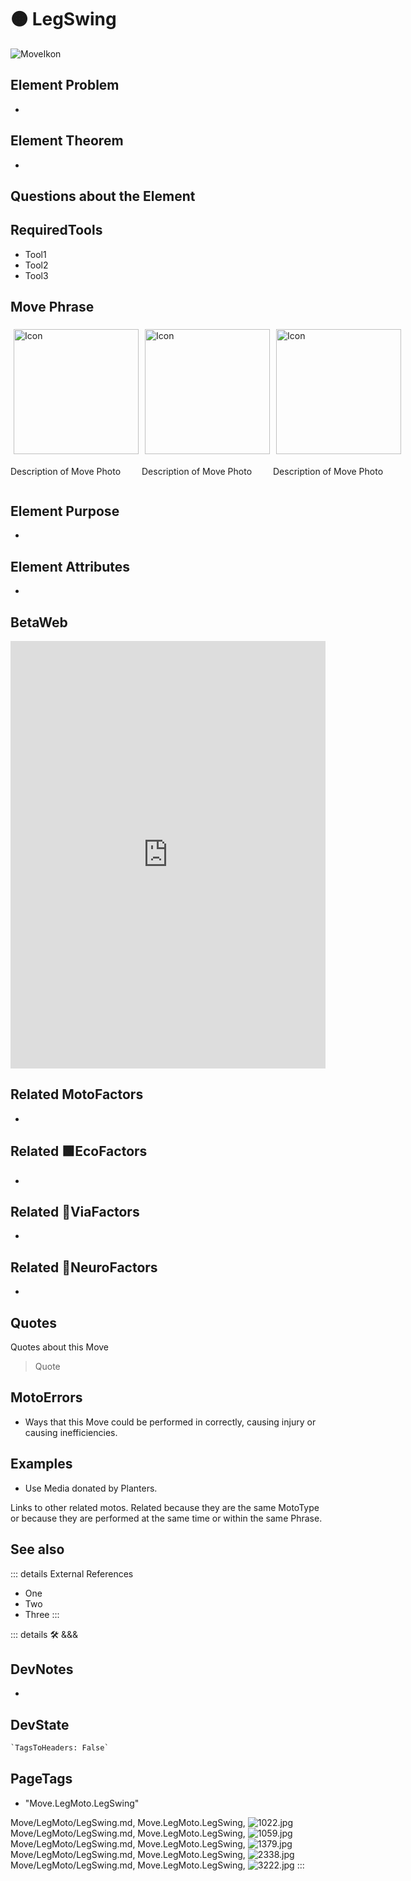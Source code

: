 
# 🟠 <moto>LegSwing</moto>

![MoveIkon](/Move/Move_Ikon.png)

## Element Problem

-

## Element Theorem

-

## Questions about the Element

## RequiredTools

- Tool1
- Tool2
- Tool3

## <moto>Move Phrase</moto>

<div style="display: flex">
    <div>
        <img style="margin: 5px" height="200" width="200" alt="Icon" src="/Move/Moto_Icon.png"/>
        <p>Description of Move Photo</p>
    </div>
    <div>
        <img style="margin: 5px" height="200" width="200" alt="Icon" src="/Move/Moto_Icon.png"/>
        <p>Description of Move Photo</p>
    </div>
    <div>
        <img style="margin: 5px" height="200" width="200" alt="Icon" src="/Move/Moto_Icon.png"/>
        <p>Description of Move Photo</p>
    </div>
</div>

## Element Purpose

-

## Element Attributes

-

## BetaWeb

<iframe
    width="100%"
    height="684"
    frameborder="0"
    src="https://observablehq.com/embed/@d3/force-directed-graph/2?cells=chart"
></iframe>

## Related <moto>MotoFactors</moto>

-

## Related 🟩<eko>EcoFactors</eko>

-

## Related 🔻<via>ViaFactors</via>

-

## Related 💜<neuro>NeuroFactors</neuro>

-  

## Quotes

Quotes about this Move

> Quote

## MotoErrors

- Ways that this Move could be performed in correctly, causing injury or causing inefficiencies.

## Examples

- Use Media donated by Planters.

Links to other related motos. Related because they are the same MotoType or because they are performed at the same time or within the same Phrase.

## See also

::: details External References

- One
- Two
- Three
:::

::: details 🛠 <dev>&&&</dev>

## DevNotes

-

## DevState

```py
`TagsToHeaders: False`
```

<h2>PageTags</h2>

- "Move.LegMoto.LegSwing"

Move/LegMoto/LegSwing.md, <dev>Move.LegMoto.LegSwing</dev>, ![1022.jpg](/PaperPhoto/1022.jpg)
Move/LegMoto/LegSwing.md, <dev>Move.LegMoto.LegSwing</dev>, ![1059.jpg](/PaperPhoto/1059.jpg)
Move/LegMoto/LegSwing.md, <dev>Move.LegMoto.LegSwing</dev>, ![1379.jpg](/PaperPhoto/1379.jpg)
Move/LegMoto/LegSwing.md, <dev>Move.LegMoto.LegSwing</dev>, ![2338.jpg](/PaperPhoto/2338.jpg)
Move/LegMoto/LegSwing.md, <dev>Move.LegMoto.LegSwing</dev>, ![3222.jpg](/PaperPhoto/3222.jpg)
:::
